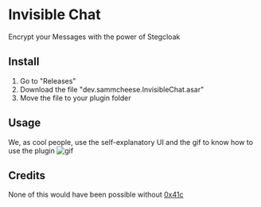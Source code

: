 # Invisible Chat

Encrypt your Messages with the power of Stegcloak

## Install

1. Go to "Releases"
2. Download the file "dev.sammcheese.InvisibleChat.asar"
3. Move the file to your plugin folder

## Usage

We, as cool people, use the self-explanatory UI and the gif to know how to use the plugin
 ![gif](https://cdn.discordapp.com/attachments/1000955968592552047/1001532481452912801/Yn18XxCcIS.gif)

## Credits

None of this would have been possible without [0x41c](https://github.com/0x41c)
